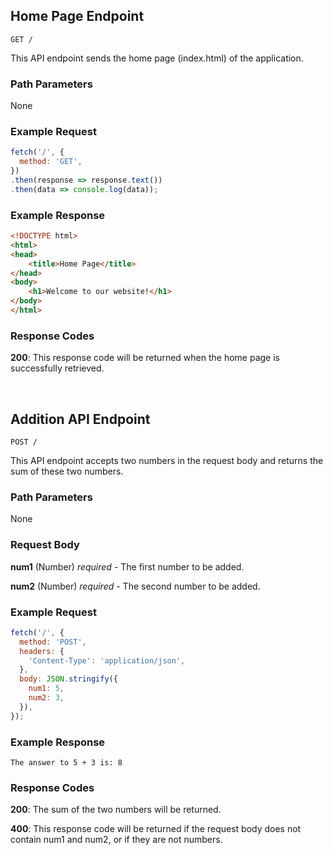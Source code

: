## Home Page Endpoint

```
GET /
```

This API endpoint sends the home page (index.html) of the application.

### Path Parameters

None

### Example Request

```javascript
fetch('/', {
  method: 'GET',
})
.then(response => response.text())
.then(data => console.log(data));
```

### Example Response

```html
<!DOCTYPE html>
<html>
<head>
    <title>Home Page</title>
</head>
<body>
    <h1>Welcome to our website!</h1>
</body>
</html>
```

### Response Codes

**200**: This response code will be returned when the home page is successfully retrieved.

<br />

## Addition API Endpoint

```
POST /
```

This API endpoint accepts two numbers in the request body and returns the sum of these two numbers.

### Path Parameters

None

### Request Body

**num1** (Number) *required* - The first number to be added.

**num2** (Number) *required* - The second number to be added.

### Example Request

```javascript
fetch('/', {
  method: 'POST',
  headers: {
    'Content-Type': 'application/json',
  },
  body: JSON.stringify({
    num1: 5,
    num2: 3,
  }),
});
```

### Example Response

```
The answer to 5 + 3 is: 8
```

### Response Codes

**200**: The sum of the two numbers will be returned.

**400**: This response code will be returned if the request body does not contain num1 and num2, or if they are not numbers.

<br />

